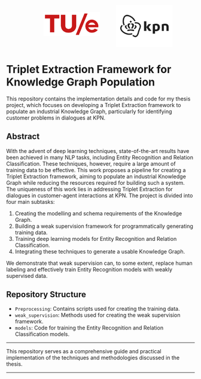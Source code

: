 
<p align="center">
  <img src="static/tue.png" alt="Logo TUe" width="30%" hspace="40" vspace="30"/>
  <img src="static/kpn.webp" alt="Logo KPN" width="30%"/>

</p>

# Triplet Extraction Framework for Knowledge Graph Population

This repository contains the implementation details and code for my thesis project, which focuses on developing a Triplet Extraction framework to populate an industrial Knowledge Graph, particularly for identifying customer problems in dialogues at KPN.

## Abstract

With the advent of deep learning techniques, state-of-the-art results have been achieved in many NLP tasks, including Entity Recognition and Relation Classification. These techniques, however, require a large amount of training data to be effective. This work proposes a pipeline for creating a Triplet Extraction framework, aiming to populate an industrial Knowledge Graph while reducing the resources required for building such a system. The uniqueness of this work lies in addressing Triplet Extraction for dialogues in customer-agent interactions at KPN. The project is divided into four main subtasks:
1. Creating the modelling and schema requirements of the Knowledge Graph.
2. Building a weak supervision framework for programmatically generating training data.
3. Training deep learning models for Entity Recognition and Relation Classification.
4. Integrating these techniques to generate a usable Knowledge Graph.

We demonstrate that weak supervision can, to some extent, replace human labeling and effectively train Entity Recognition models with weakly supervised data.

## Repository Structure

- `Preprocessing`: Contains scripts used for creating the training data.
- `weak_supervision`: Methods used for creating the weak supervision framework.
- `models`: Code for training the Entity Recognition and Relation Classification models.

---

This repository serves as a comprehensive guide and practical implementation of the techniques and methodologies discussed in the thesis.

---
